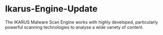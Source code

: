 # Ikarus-Engine-Update
The IKARUS Malware Scan Engine works with highly developed, particularly powerful scanning technologies to analyse a wide variety of content.
